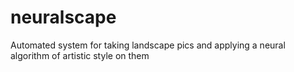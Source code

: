 # neuralscape
Automated system for taking landscape pics and applying a neural algorithm of artistic style on them
